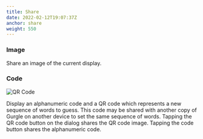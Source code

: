```yaml
---
title: Share
date: 2022-02-12T19:07:37Z
anchor: share
weight: 550
---
```


### Image
Share an image of the current display.

### Code

![QR Code](images/Gurgle-code.png)

Display an alphanumeric code and a QR code which represents a new
sequence of words to guess. This code may be shared with another copy
of Gurgle on another device to set the same sequence of words. Tapping
the QR code button on the dialog shares the QR code image. Tapping the
code button shares the alphanumeric code.
